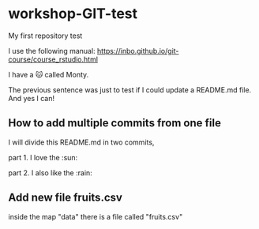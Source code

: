 # workshop-GIT-test
My first repository test

I use the following manual:
https://inbo.github.io/git-course/course_rstudio.html 

I have a :cat: called Monty.

The previous sentence was just to test if I could update a README.md file.
And yes I can!

## How to add multiple commits from one file

I will divide this README.md in two commits,

part 1. I love the :sun:

part 2. I also like the :rain:

## Add new file fruits.csv

inside the map "data" there is a file called "fruits.csv"
